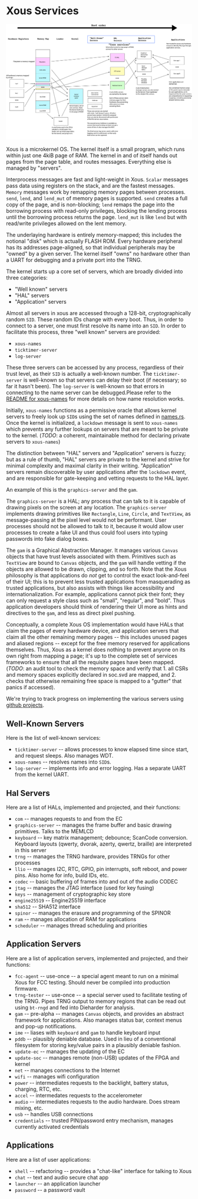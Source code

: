# Xous Services

![services map](doc/services_map.png)

Xous is a microkernel OS. The kernel itself is a small program, which runs within just one 4kiB page of RAM. The kernel in and of itself hands out pages from the page table, and routes messages. Everything else is managed by "servers".

Interprocess messages are fast and light-weight in Xous. `Scalar` messages pass data using registers on the stack, and are the fastest messages. `Memory` messages work by remapping memory pages between processes. `send`, `lend`, and `lend_mut` of memory pages is supported. `send` creates a full copy of the page, and is non-blocking; `lend` remaps the page into the borrowing process with read-only privileges, blocking the lending process until the borrowing process returns the page. `lend_mut` is like `lend` but with read/write privileges allowed on the lent memory.

The underlaying hardware is entirely memory-mapped; this includes the notional "disk" which is actually FLASH ROM. Every hardware peripheral has its addresses page-aligned, so that individual peripherals may be "owned" by a given server. The kernel itself "owns" no hardware other than a UART for debugging and a private port into the TRNG.

The kernel starts up a core set of servers, which are broadly divided into three categories:

- "Well known" servers
- "HAL" servers
- "Application" servers

Almost all servers in xous are accessed through a 128-bit, cryptographically random `SID`. These random IDs change with every boot. Thus, in order to connect to a server, one must first resolve its name into an `SID`. In order to facilitate this process, three "well known" servers are provided:

- `xous-names`
- `ticktimer-server`
- `log-server`

These three servers can be accessed by any process, regardless of their trust level, as their `SID` is actually a well-known number. The `ticktimer-server` is well-known so that servers can delay their boot (if necessary; so far it hasn't been). The `log-server` is well-known so that errors in connecting to the name server can be debugged.Please refer to the [README for xous-names](xous-names/README.md) for more details on how name resolution works.

Initially, `xous-names` functions as a permissive oracle that allows kernel servers to freely look up `SID`s using the set of names defined in [names.rs](../xous-rs/src/names.rs). Once the kernel is initialized, a `lockdown` message is sent to `xous-names` which prevents any further lookups on servers that are meant to be private to the kernel. (*TODO*: a coherent, maintainable method for declaring private servers to `xous-names`)

The distinction between "HAL" servers and "Application" servers is fuzzy; but as a rule of thumb, "HAL" servers are private to the kernel and strive for minimal complexity and maximal clarity in their writing. "Application" servers remain discoverable by user applications after the `lockdown` event, and are responsible for gate-keeping and vetting requests to the HAL layer.

An example of this is the `graphics-server` and the `gam`.

The `graphics-server` is a HAL; any process that can talk to it is capable of drawing pixels on the screen at any location. The `graphics-server` implements drawing primitives like `Rectangle`, `Line`, `Circle`, and `TextView`, as message-passing at the pixel level would not be performant. User processes should not be allowed to talk to it, because it would allow user processes to create a fake UI and thus could fool users into typing passwords into fake dialog boxes.

The `gam` is a Graphical Abstraction Manager. It manages various `Canvas` objects that have trust levels associated with them. Primitives such as `TextView` are bound to `Canvas` objects, and the `gam` will handle vetting if the objects are allowed to be drawn, clipping, and so forth. Note that the Xous philosophy is that applications do _not_ get to control the exact look-and-feel of their UI; this is to prevent less trusted applications from masquerading as trusted applications, but also assists with things like accessibility and internationalization. For example, applications cannot pick their font; they can only request a style class such as "small", "regular", and "bold". Thus application developers should think of rendering their UI more as hints and directives to the `gam`, and less as direct pixel pushing.

Conceptually, a complete Xous OS implementation would have HALs that claim the pages of every hardware device, and application servers that claim all the other remaining memory pages -- this includes unused pages and aliased regions -- except for the free memory reserved for applications themselves. Thus, Xous as a kernel does nothing to prevent anyone on its own right from mapping a page; it's up to the complete set of services frameworks to ensure that all the requisite pages have been mapped. (*TODO*: an audit tool to check the memory space and verify that 1. all CSRs and memory spaces explicitly declared in soc.svd are mapped, and 2. checks that otherwise remaining free space is mapped to a "gutter" that panics if accessed).

We're trying to track progress on implementing the various servers using [github projects](https://github.com/betrusted-io/xous-core/projects/1).

## Well-Known Servers
Here is the list of well-known services:
- `ticktimer-server` -- allows processes to know elapsed time since start, and request sleeps. Also manages WDT.
- `xous-names` -- resolves names into `SID`s.
- `log-server` -- implements info and error logging. Has a separate UART from the kernel UART.

## Hal Servers
Here are a list of HALs, implemented and projected, and their functions:

- `com` -- manages requests to and from the EC
- `graphics-server` -- manages the frame buffer and basic drawing primitives. Talks to the MEMLCD
- `keyboard` -- key matrix management; debounce; ScanCode conversion. Keyboard layouts (qwerty, dvorak, azerty, qwertz, braille) are interpreted in this server
- `trng` -- manages the TRNG hardware, provides TRNGs for other processes
- `llio` -- manages I2C, RTC, GPIO, pin interrupts, soft reboot, and power pins. Also home for info, build IDs, etc.
- `codec` -- basic buffering of frames into and out of the audio CODEC
- `jtag` -- manages the JTAG interface (used for key fusing)
- `keys` -- management of cryptographic key store
- `engine25519` -- Engine25519 interface
- `sha512` -- SHA512 interface
- `spinor` -- manages the erasure and programming of the SPINOR
- `ram` -- manages allocation of RAM for applications
- `scheduler` -- manages thread scheduling and priorities

## Application Servers
Here are a list of application servers, implemented and projected, and their functions:
- `fcc-agent` -- use-once -- a special agent meant to run on a minimal Xous for FCC testing. Should never be compiled into production firmware.
- `trng-tester` -- use-once -- a special server used to facilitate testing of the TRNG. Pipes TRNG output to memory regions that can be read out using `bt-rngd` and fed into Dieharder for analysis.
- `gam` -- pre-alpha -- manages `Canvas` objects, and provides an abstract framework for applications. Also manages status bar, context menus and pop-up notifications.
- `ime` -- liases with `keyboard` and `gam` to handle keyboard input
- `pddb` -- plausibly deniable database. Used in lieu of a conventional filesystem for storing key/value pairs in a plausibly deniable fashion.
- `update-ec` -- manages the updating of the EC
- `update-soc` -- manages remote (non-USB) updates of the FPGA and kernel
- `net` -- manages connections to the Internet
- `wifi` -- manages wifi configuration
- `power` -- intermediates requests to the backlight, battery status, charging, RTC, etc.
- `accel` -- intermedates requests to the accelerometer
- `audio` -- intermediates requests to the audio hardware. Does stream mixing, etc.
- `usb` -- handles USB connections
- `credentials` -- trusted PIN/password entry mechanism, manages currently activated credentials

## Applications
Here are a list of user applications:
- `shell` -- refactoring -- provides a "chat-like" interface for talking to Xous
- `chat` -- text and audio secure chat app
- `launcher` -- an application launcher
- `password` -- a password vault
